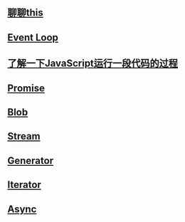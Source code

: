 ## [聊聊this](/js/this.md)

## [Event Loop](/js/eventLoop)

## [了解一下JavaScript运行一段代码的过程](/js/running-process)

## [Promise](/js/Promise)

## [Blob](/js/Blob)

## [Stream](/js/Stream)

## [Generator](/js/Generator)

## [Iterator](/js/Iterator)

## [Async](/js/Async)

